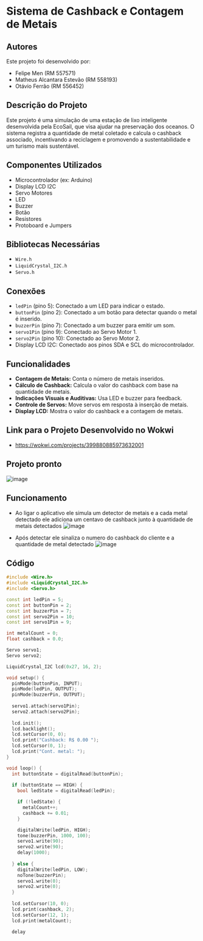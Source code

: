 # Sistema de Cashback e Contagem de Metais
## Autores

Este projeto foi desenvolvido por:

- Felipe Men (RM 557571)
- Matheus Alcantara Estevão (RM 558193)
- Otávio Ferrão (RM 556452)
  
## Descrição do Projeto
Este projeto é uma simulação de uma estação de lixo inteligente desenvolvida pela EcoSail, que visa ajudar na preservação dos oceanos. O sistema registra a quantidade de metal coletado e calcula o cashback associado, incentivando a reciclagem e promovendo a sustentabilidade e um turismo mais sustentável. 

## Componentes Utilizados
- Microcontrolador (ex: Arduino)
- Display LCD I2C
- Servo Motores
- LED
- Buzzer
- Botão
- Resistores
- Protoboard e Jumpers

## Bibliotecas Necessárias
- `Wire.h`
- `LiquidCrystal_I2C.h`
- `Servo.h`

## Conexões
- `ledPin` (pino 5): Conectado a um LED para indicar o estado.
- `buttonPin` (pino 2): Conectado a um botão para detectar quando o metal é inserido.
- `buzzerPin` (pino 7): Conectado a um buzzer para emitir um som.
- `servo1Pin` (pino 9): Conectado ao Servo Motor 1.
- `servo2Pin` (pino 10): Conectado ao Servo Motor 2.
- Display LCD I2C: Conectado aos pinos SDA e SCL do microcontrolador.

## Funcionalidades
- **Contagem de Metais:** Conta o número de metais inseridos.
- **Cálculo de Cashback:** Calcula o valor do cashback com base na quantidade de metais.
- **Indicações Visuais e Auditivas:** Usa LED e buzzer para feedback.
- **Controle de Servos:** Move servos em resposta à inserção de metais.
- **Display LCD:** Mostra o valor do cashback e a contagem de metais.

##  Link para o Projeto Desenvolvido no Wokwi
- https://wokwi.com/projects/399880885973632001

## Projeto pronto
![image](https://github.com/EcoSail-Solucoes/GS-Edge-Computing/assets/162123418/b4555dde-9d1c-46f2-9fc6-edbd82a0c818)

## Funcionamento
- Ao ligar o aplicativo ele simula um detector de metais e a cada metal detectado ele adiciona um centavo de cashback junto à quantidade de metais detectados
![image](https://github.com/EcoSail-Solucoes/GS-Edge-Computing/assets/162123418/8371b37d-a0f4-4e47-b644-0e838f056ae6)

- Após detectar ele sinaliza o numero do cashback do cliente e a quantidade de metal detectado
![image](https://github.com/EcoSail-Solucoes/GS-Edge-Computing/assets/162123418/d3152aae-28a1-41d9-a6ae-9d37cd210e54)


## Código



```cpp
#include <Wire.h>  
#include <LiquidCrystal_I2C.h>  
#include <Servo.h>

const int ledPin = 5; 
const int buttonPin = 2;          
const int buzzerPin = 7;            
const int servo2Pin = 10;
const int servo1Pin = 9;          

int metalCount = 0;
float cashback = 0.0; 

Servo servo1;
Servo servo2;

LiquidCrystal_I2C lcd(0x27, 16, 2); 

void setup() {
  pinMode(buttonPin, INPUT);
  pinMode(ledPin, OUTPUT);
  pinMode(buzzerPin, OUTPUT);
  
  servo1.attach(servo1Pin);
  servo2.attach(servo2Pin);
  
  lcd.init();
  lcd.backlight();  
  lcd.setCursor(0, 0);
  lcd.print("Cashback: R$ 0.00 ");
  lcd.setCursor(0, 1);
  lcd.print("Cont. metal: ");
}

void loop() {
  int buttonState = digitalRead(buttonPin);
  
  if (buttonState == HIGH) {
    bool ledState = digitalRead(ledPin);

    if (!ledState) {
      metalCount++;
      cashback += 0.01; 
    }

    digitalWrite(ledPin, HIGH);
    tone(buzzerPin, 1000, 100);
    servo1.write(90);
    servo2.write(90);
    delay(1000);
    
  } else {
    digitalWrite(ledPin, LOW);
    noTone(buzzerPin);
    servo1.write(0);
    servo2.write(0);
  } 
  
  lcd.setCursor(10, 0);
  lcd.print(cashback, 2); 
  lcd.setCursor(12, 1);
  lcd.print(metalCount);
  
  delay
